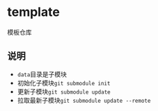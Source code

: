 # template
模板仓库

## 说明

- `data`目录是子模块
- 初始化子模块`git submodule init`
- 更新子模块`git submodule update`
- 拉取最新子模块`git submodule update --remote`
